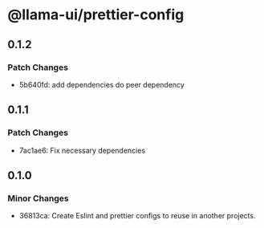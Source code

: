 # @llama-ui/prettier-config

## 0.1.2

### Patch Changes

- 5b640fd: add dependencies do peer dependency

## 0.1.1

### Patch Changes

- 7ac1ae6: Fix necessary dependencies

## 0.1.0

### Minor Changes

- 36813ca: Create Eslint and prettier configs to reuse in another projects.
